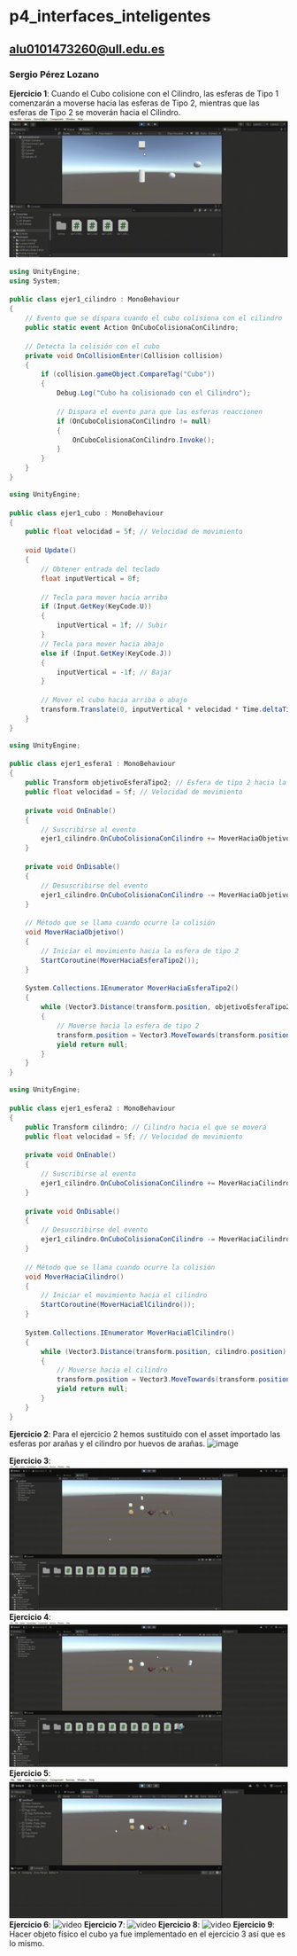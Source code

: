 # p4_interfaces_inteligentes

## alu0101473260@ull.edu.es

### Sergio Pérez Lozano

**Ejercicio 1**:
Cuando el Cubo colisione con el Cilindro, las esferas de Tipo 1 comenzarán a moverse hacia las esferas de Tipo 2, mientras que las esferas de Tipo 2 se moverán hacia el Cilindro.
![video1](https://github.com/SergioPerezLoza/p4_interfaces_inteligentes/blob/main/My-project-4-SampleScene-Windows_-Mac_-Linux-Unity-2021.3.gif)

```csharp
using UnityEngine;
using System;

public class ejer1_cilindro : MonoBehaviour
{
    // Evento que se dispara cuando el cubo colisiona con el cilindro
    public static event Action OnCuboColisionaConCilindro;

    // Detecta la colisión con el cubo
    private void OnCollisionEnter(Collision collision)
    {
        if (collision.gameObject.CompareTag("Cubo"))
        {
            Debug.Log("Cubo ha colisionado con el Cilindro");

            // Dispara el evento para que las esferas reaccionen
            if (OnCuboColisionaConCilindro != null)
            {
                OnCuboColisionaConCilindro.Invoke();
            }
        }
    }
}

```

```csharp
using UnityEngine;

public class ejer1_cubo : MonoBehaviour
{
    public float velocidad = 5f; // Velocidad de movimiento

    void Update()
    {
        // Obtener entrada del teclado
        float inputVertical = 0f;

        // Tecla para mover hacia arriba
        if (Input.GetKey(KeyCode.U))
        {
            inputVertical = 1f; // Subir
        }
        // Tecla para mover hacia abajo
        else if (Input.GetKey(KeyCode.J))
        {
            inputVertical = -1f; // Bajar
        }

        // Mover el cubo hacia arriba o abajo
        transform.Translate(0, inputVertical * velocidad * Time.deltaTime, 0);
    }
}

```

```csharp
using UnityEngine;

public class ejer1_esfera1 : MonoBehaviour
{
    public Transform objetivoEsferaTipo2; // Esfera de tipo 2 hacia la que se moverá
    public float velocidad = 5f; // Velocidad de movimiento

    private void OnEnable()
    {
        // Suscribirse al evento
        ejer1_cilindro.OnCuboColisionaConCilindro += MoverHaciaObjetivo;
    }

    private void OnDisable()
    {
        // Desuscribirse del evento
        ejer1_cilindro.OnCuboColisionaConCilindro -= MoverHaciaObjetivo;
    }

    // Método que se llama cuando ocurre la colisión
    void MoverHaciaObjetivo()
    {
        // Iniciar el movimiento hacia la esfera de tipo 2
        StartCoroutine(MoverHaciaEsferaTipo2());
    }

    System.Collections.IEnumerator MoverHaciaEsferaTipo2()
    {
        while (Vector3.Distance(transform.position, objetivoEsferaTipo2.position) > 0.1f)
        {
            // Moverse hacia la esfera de tipo 2
            transform.position = Vector3.MoveTowards(transform.position, objetivoEsferaTipo2.position, velocidad * Time.deltaTime);
            yield return null;
        }
    }
}

```

```csharp
using UnityEngine;

public class ejer1_esfera2 : MonoBehaviour
{
    public Transform cilindro; // Cilindro hacia el que se moverá
    public float velocidad = 5f; // Velocidad de movimiento

    private void OnEnable()
    {
        // Suscribirse al evento
        ejer1_cilindro.OnCuboColisionaConCilindro += MoverHaciaCilindro;
    }

    private void OnDisable()
    {
        // Desuscribirse del evento
        ejer1_cilindro.OnCuboColisionaConCilindro -= MoverHaciaCilindro;
    }

    // Método que se llama cuando ocurre la colisión
    void MoverHaciaCilindro()
    {
        // Iniciar el movimiento hacia el cilindro
        StartCoroutine(MoverHaciaElCilindro());
    }

    System.Collections.IEnumerator MoverHaciaElCilindro()
    {
        while (Vector3.Distance(transform.position, cilindro.position) > 0.1f)
        {
            // Moverse hacia el cilindro
            transform.position = Vector3.MoveTowards(transform.position, cilindro.position, velocidad * Time.deltaTime);
            yield return null;
        }
    }
}

```


**Ejercicio 2**:
Para el ejercicio 2 hemos sustituido con el asset importado las esferas por arañas y el cilindro por huevos de arañas.
![image](https://github.com/user-attachments/assets/e5a14f91-427c-4cd8-854a-08c7e0a0459d)

**Ejercicio 3**:
![video](https://github.com/SergioPerezLoza/p4_interfaces_inteligentes/blob/main/My-project-_2_-Untitled-Windows_-Mac_-Linux-Unity-6-_6000.0.23f1__-_DX11_-2024-10-23-19-15-44.gif)
**Ejercicio 4**:
![video](https://github.com/SergioPerezLoza/p4_interfaces_inteligentes/blob/main/My-project-_2_-Untitled-Windows_-Mac_-Linux-Unity-6-_6000.0.23f1__-_DX11_-2024-10-23-19-59-48.gif)
**Ejercicio 5**:
![video](https://github.com/SergioPerezLoza/p4_interfaces_inteligentes/blob/main/My-project-_2_-Untitled-Windows_-Mac_-Linux-Unity-6-_6000.0.23f1__-_DX11_-2024-10-24-18-15-32.gif)
**Ejercicio 6**:
![video]()
**Ejercicio 7**:
![video]()
**Ejercicio 8**:
![video]()
**Ejercicio 9**:
Hacer objeto físico el cubo ya fue implementado en el ejercicio 3 así que es lo mismo.
